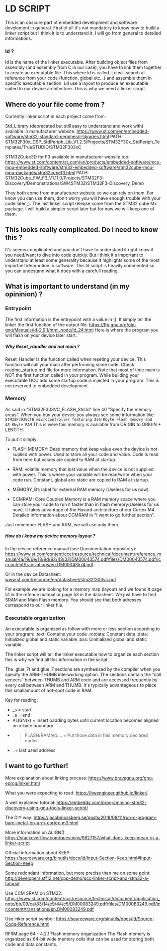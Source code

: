 # LD SCRIPT
This is an obscure part of embedded development and software develoment in
 general. First of all it's not mandatory to know how to build a linker script
but I think it is to understand it. I will go from general to detailed 
informations.

### ld ?
ld is the name of the linker executable.
After building object files from assembly (and assembly from C in our case),
you have to link them together to create an executable file. This where ld is
called. Ld will search all reference from your code (function, global etc...) 
and assemble them in specific executable section.
Ld use a layout to produce an executable suited to our device architecture.
This is why we need a linker script.

## Where do your file come from ?
Currently linker script in each project come from:

Std_Library (deprecated but still easy to understand and work with) available
in manufacturer website:
https://www.st.com/en/embedded-software/stm32-standard-peripheral-libraries.html
PATH: STM32F30x_DSP_StdPeriph_Lib_V1.2.3/Projects/STM32F30x_StdPeriph_Templates/TrueSTUDIO/STM32F303xC

STM32Cube3D for F3 available in manufacturer website too:
https://www.st.com/content/st_com/en/products/embedded-software/mcu-mpu-embedded-software/stm32-embedded-software/stm32cube-mcu-mpu-packages/stm32cubef3.html
PATH: STM32Cube_FW_F3_V1.11.0/Projects/STM32F3-Discovery/Demonstrations/SW4STM32/STM32F3-Discovery_Demo

They both come from manufacturer website so we can rely on them.
For know you can use them, don't worry you will have enough trouble with your
code later ;).
The last linker script releqse come from the STM32 cube Mx package.
I will build a simpler script later but for now we will keep one of them.

## This looks really complicated. Do I need to know this ?
It's seems complicated and you don't have to understand it right know if you
need/want to dive into code quickly. But i think it's important to understand
at least some generality because it highlights some of the most important
idea/notion in software. This ld script is heavily commented so you can 
undestand what it does with a carefull reading.

## What is important to understand (in my opininion) ?
### Entrypoint
The first information is the entrypoint with a value in ().
It simply tell the linker the first function of the output file.
https://ftp.gnu.org/old-gnu/Manuals/ld-2.9.1/html_node/ld_24.html
Here is where the program you will flash on your device later start.

##### Why Reset_Handler and not main ?
Reset_Handler is the function called when reseting your device.
This function will call your main after performing some code.
Check readme_startup.md file for more information.
Note that most of time main is NOT the first function called in your program.
While building your executable GCC add some startup code is injected in your
 program. This is not reserved to embedded development.

### Memory
As said in "STM32F303VC_FLASH_Std.ld" line 40 "Specify the memory areas".
When you buy your device you always see some information like:
`STM32F303VCT6 microcontroller featuring 256‑Kbyte Flash memory and 48‑Kbyte RAM`
This is were this memory is available from ORIGIN to ORIGIN + LENGTH.

To put it simply:
- FLASH MEMORY: Dead memory that keep value even the device is not suplied with
 power. Used to store all your code and value. Code is read from here but 
 values are copied to RAM at startup.

- RAM: volatile memory that lost value when the device is not supplied with 
power. This is where your variable will be read/write when your code run.
Constant, global ans static are copied to RAM at startup.

- MEMORY_B1: label for external RAM memory (Useless for us now).

- CCMRAM: Core Coupled Memory is a RAM memory space where you can store your 
code to run it faster than in flash memory(Useless for us now). It takes 
advantage of the Havard architecture of our Cortex M4. Detailed information 
about CCMRAM in "I want to go further section".

Just remember FLASH and RAM, we will use only them.


##### How do i know my device memory layout ?
In the device reference manual (see Documentation repository):
https://www.st.com/content/ccc/resource/technical/document/reference_manual/4a/19/6e/18/9d/92/43/32/DM00043574.pdf/files/DM00043574.pdf/jcr:content/translations/en.DM00043574.pdf

Or in the device Datasheet:
www.st.com/resource/en/datasheet/stm32f303vc.pdf

For example we are looking for a memory map (layout) and we found it page 51 in
the refence manual or page 53 in the datasheet.
We just have to find SRAM and Main Flash memory. You should see that both
adresses correspond to our linker file.

### Executable organization
An executable is organized as follow with more or less section according to 
your program:
.text:
	Contains your code
.rotdata:
	Constant data
.data:
	Initialized global and static variable
.bss:
	Uinitialized global and static variable

The linker script will tell the linker executable how to organize each section
this is why we find all this information in the script.

 The .glue_7t and.glue_7 sections are synthesized by the compiler when you
 specify the ARM-THUMB interworking option. The sections contain the
 “call veneers” between THUMB and ARM code and are accessed frequently by every
 call between ARM and THUMB. It's typically advantageous to place this
 smallamount of hot-spot code in RAM.

Key for reading:
- _s = start
- _e = end
- ALIGN(x) = insert padding bytes until current location becomes aligned on 
			 x-byte boundary.
- >FLASH/RAM/etc... = Put those data in this memory declared earlier.
- . = last used address

## I want to go further!
More explanation about linking process:
https://www.bravegnu.org/gnu-eprog/linker.html

What you were expecting to read:
https://hwengineer.github.io/linker/

A well explained tutorial:
https://embedds.com/programming-stm32-discovery-using-gnu-tools-linker-script/

The DIY way:
https://jacobmossberg.se/posts/2018/08/11/run-c-program-bare-metal-on-arm-cortex-m3.html

More information on ALIGN():
https://stackoverflow.com/questions/9827157/what-does-keep-mean-in-a-linker-script

Official information about KEEP:
https://sourceware.org/binutils/docs/ld/Input-Section-Keep.html#Input-Section-Keep

Some redondant information, but more precise than me on some point:
http://developers.stf12.net/cpp-demo/gcc-linker-script-and-stm32-a-tutorial

Use CCM SRAM on STM32:
https://www.st.com/content/ccc/resource/technical/document/application_note/bb/09/ca/83/14/e9/44/c5/DM00083249.pdf/files/DM00083249.pdf/jcr:content/translations/en.DM00083249.pdf


Use lnker script symbol:
https://sourceware.org/binutils/docs/ld/Source-Code-Reference.html

RFRM page 64 - 4.2.1 Flash memory organization
The Flash memory is organized as 64-bit wide memory cells that can be used for storing
both code and data constants.
